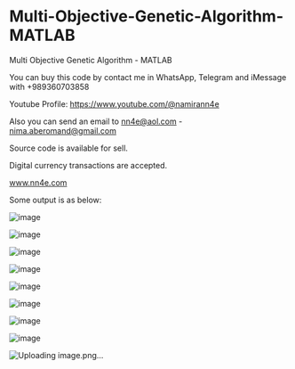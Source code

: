 # Multi-Objective-Genetic-Algorithm-MATLAB
Multi Objective Genetic Algorithm - MATLAB

You can buy this code by contact me in WhatsApp, Telegram and iMessage with +989360703858

Youtube Profile: https://www.youtube.com/@namirann4e

Also you can send an email to nn4e@aol.com - nima.aberomand@gmail.com

Source code is available for sell.

Digital currency transactions are accepted.

www.nn4e.com

Some output is as below:

![image](https://github.com/user-attachments/assets/6a658119-068b-4b1d-b427-ffe613056bf5)

![image](https://github.com/user-attachments/assets/287cac97-5fe5-44fb-bf71-40a93a020519)

![image](https://github.com/user-attachments/assets/a3dc54ab-a461-42b0-a3bc-1b11fac27c61)

![image](https://github.com/user-attachments/assets/e7bed721-71ee-4db9-8aff-ac07941c6954)

![image](https://github.com/user-attachments/assets/a18ee8fe-4ad2-4567-b458-c53d8062b752)

![image](https://github.com/user-attachments/assets/51b06afc-f8a8-4030-a686-e852a1ade5ac)

![image](https://github.com/user-attachments/assets/85277a0a-9b74-419b-87c0-f47e698b5bd5)

![image](https://github.com/user-attachments/assets/48d7ca19-36d8-49ae-8ea6-3c3879580981)

![Uploading image.png…]()
